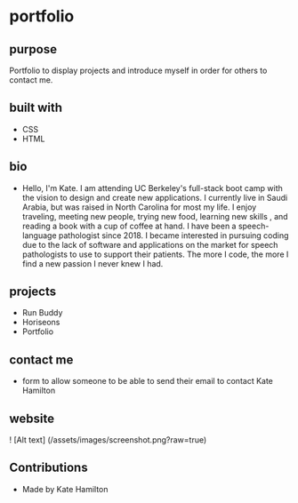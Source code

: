 # portfolio

## purpose 
Portfolio to display projects and introduce myself in order for others to contact me. 

## built with
* CSS
* HTML


## bio
*  Hello, I'm Kate. I am attending UC Berkeley's full-stack boot camp with the vision to design and create new applications. I currently live in Saudi Arabia, but was raised in North Carolina for most my life. I enjoy traveling, meeting new people, trying new food, learning new skills , and reading a book with a cup of coffee at hand. I have been a speech-language pathologist since 2018.  I became interested in pursuing coding due to the lack of software and applications on the market for speech pathologists to use to support their patients.  The more I code, the more I find a new passion I never knew I had. 


## projects 
* Run Buddy
* Horiseons
* Portfolio

## contact me
* form to allow someone to be able to send their email to contact Kate Hamilton 

## website

! [Alt text] (/assets/images/screenshot.png?raw=true)



## Contributions 
* Made by Kate Hamilton 









